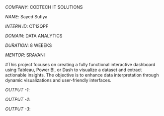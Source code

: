 

*COMPANY*: CODTECH IT SOLUTIONS

*NAME*: Sayed Sufiya

*INTERN ID*: CT12QPF

*DOMAIN*: DATA ANALYTICS

*DURATION*: 8 WEEEKS

*MENTOR*: SRAVANI

#This project focuses on creating a fully functional interactive dashboard using Tableau, Power BI, or Dash to visualize a dataset and extract actionable insights. The objective is to enhance data interpretation through dynamic visualizations and user-friendly interfaces.

*OUTPUT -1*:

*OUTPUT -2*:

*OUTPUT -3*:
